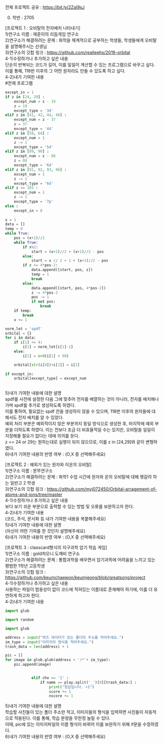 전체 프로젝트 공유 : https://bit.ly/2ZaI9sJ  
  
0. 학번 : 2705  
  
[프로젝트 1 : 오비탈의 전자배치 나타내기]  
1)연구소 이름 : 재훈이의 리듬게임 연구소  
2)연구소가 해결하려는 문제 : 화학을 체계적으로 공부하는 학생들, 학생들에게 오비탈을 설명해주시는 선생님  
3)연구소의 깃헙 링크 : https://github.com/realleehs/2019-orbital  
4-1)수정하거나 추가하고 싶은 내용  
단순히 반복되는 코드가 길어, 이를 일일이 계산할 수 있는 프로그램으로 바꾸고 싶다. 이를 통해, 118번 이후의 그 어떤 원자라도 만들 수 있도록 하고 싶다.  
4-2)내가 기여한 내용  
#전체 프로그램  
```python
except_in = 1
if z in [24, 29] :
    except_num = z - 19
    z = 19
    except_type = '3d'
elif z in [41, 42, 44, 46] :
    except_num = z - 37
    z = 37
    except_type = '4d'
elif z in [58, 64] :
    except_num = 1
    z -= 1
    except_type = '5d'
elif z in [89, 90] :
    except_num = z - 88
    z = 88
    except_type = '6d'
elif z in [91, 92, 93, 96] :
    except_num = 1
    z -= 1
    except_type = '6d'
elif z == 103 :
    except_num = 1
    z -= 1
    except_type = '7p'
else :
    except_in = 0
    
x = 1
data = []
temp = 0
while True:
    pos = (x+1)//2
    while True:
        if x%2:
            start = (x+1)//2 + (x+1)//2 - pos
        else:
            start = x // 2 + 1 + (x+1)//2 - pos
        if z <= 4*pos-2:
            data.append([start, pos, z])
            temp = 1
            break
        else:
            data.append([start, pos, 4*pos-2])
            z -= 4*pos-2
            pos -= 1
            if not pos:
                break
    if temp:
        break
    x += 1

norm_let = 'spdf'
orbital = {}
for i in data:
    if i[1] <= 4:
        i[1] = norm_let[i[1]-1]
    else:
        i[1] = ord(i[1] + 98)

    orbital[str(i[0])+i[1]] = i[2]
    
if except_in:
    orbital[except_type] = except_num
    
```
5)내가 기여한 내용에 대한 설명  
spdf를 사전에 설정한 다음 그에 맞추어 전자를 배열하는 것이 아니라, 전자를 배치해나가며 spdf를 추가로 생성하도록 하였다.  
이를 통하여, 필요없는 spdf 칸을 생성하지 않을 수 있으며, 118번 이후의 원자들에 대해서도 전자 배치를 알 수 있었다.  
예외 처리 부분은 예외적이지 않은 부분까지 동일 방식으로 생성한 후, 마지막에 예외 부분을 더하도록 하였다. 이는 전보다 조금 더 비효율적일 수는 있지만, 
오비탈을 일일이 지정해줄 필요가 없다는 데에 의의를 둔다.  
z == 24 or 29는 원하는대로 실행이 되지 않으므로, 이를 z in [24,29]와 같이 변형하였다.  
6)내가 기여한 내용의 반영 여부 : (O,X 중 선택해주세요)  
  
[프로젝트 2 : 예외가 있는 원자와 이온의 오비탈]  
1)연구소 이름 : 문뚜연구소  
2)연구소가 해결하려는 문제 : 화학1 수업 시간에 원자와 온의 오비탈에 대해 헷갈려 하는 일반고 2 학생  
3)연구소의 깃헙 링크 : https://github.com/myj072450/Orbital-arragement-of-atoms-and-ions/tree/master  
4-1)수정하거나 추가하고 싶은 내용  
보다 보기 쉬운 부분으로 출력할 수 있는 방법 및 오류를 보완하고자 한다.  
4-2)내가 기여한 내용  
(코드, 주석, 문서화 등 내가 기여한 내용을 복붙해주세요)  
5)내가 기여한 내용에 대한 설명  
(자신이 어떤 기여를 한 것인지 설명해주세요)  
6)내가 기여한 내용의 반영 여부 : (O,X 중 선택해주세요)  
  
[프로젝트 3 : classcard형식의 지구과학 암기 학습 게임]  
1)연구소 이름 : gold챠오니 도깨비 연구소  
2)연구소가 해결하려는 문제 : 통합과학을 배우면서 암기과목에 어려움을 느끼고 있는 평범한 1학년 고등학생  
3)연구소의 깃헙 링크 : https://github.com/keumchaewon/keumjeong/blob/greatsong/project  
4-1)수정하거나 추가하고 싶은 내용  
사용하는 파일이 범용성이 없이 코드에 적혀있는 이름대로 존재해야 하기에, 이를 더 유연하게 하고자 한다.  
4-2)내가 기여한 내용  
```python
import glob

import random

import glob

address = input("퀴즈 데이터가 있는 폴더의 주소를 적어주세요.")
im_type = input("이미지의 형식을 적어주세요.")
trash_data = len(address) + 1

pic = []
for image in glob.glob(address + '/*'+ im_type):
    pic.append(image)
    
```
```python
            elif cho == '1' :
                if name == play.split('_')[0][trash_data:] :
                    print("정답입니다. +1")
                    score += 1
                    nscore += 1
```
5)내가 기여한 내용에 대한 설명  
학습할 사진들이 있는 폴더 주소만 적고, 이미지들의 형식을 입력하면 사진들이 자동적으로 적용된다. 이를 통해, 학습 분량을 무한정 늘릴 수 있다.  
이때, pic에 있는 이미지파일의 이름 형식이 바뀌어 이를 보완하기 위해 if문을 수정하였다.  
6)내가 기여한 내용의 반영 여부 : (O,X 중 선택해주세요)  
